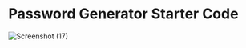 # Password Generator Starter Code
![Screenshot (17)](https://user-images.githubusercontent.com/78257029/111199007-8ea99880-8596-11eb-8508-7579b48ceed5.png)
